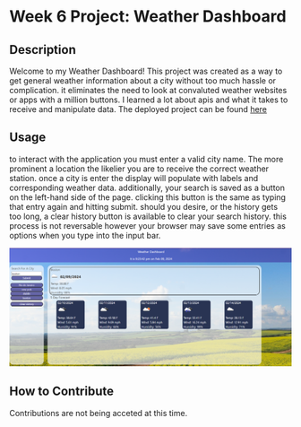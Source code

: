 # Week 6 Project: Weather Dashboard

## Description

Welcome to my Weather Dashboard! This project was created as a way to get general weather information about 
a city without too much hassle or complication. it eliminates the need to look at convaluted weather websites 
or apps with a million buttons. I learned a lot about apis and what it takes to receive and manipulate data.
The deployed project can be found [here](https://vzachary13.github.io/fluffy-broccoli/)

## Usage

to interact with the application you must enter a valid city name. The more prominent a location the likelier you are to receive the correct weather station.
once a city is enter the display will populate with labels and corresponding weather data. additionally, your search is saved as a button on the left-hand side of the page.
clicking this button is the same as typing that entry again and hitting submit. should you desire, or the history gets too long, a clear history button is available to clear your search history. this process is not reversable however your browser may save some entries as options when you type into the input bar.

![Weather dashboard example screenshot](./Assets/Images/weatherscreenshot.jpg)

## How to Contribute

Contributions are not being acceted at this time.
